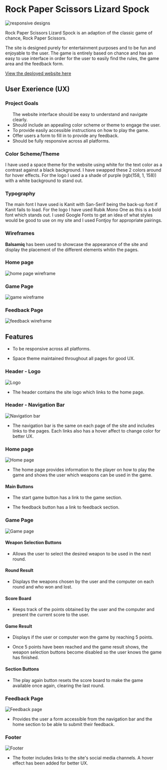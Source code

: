 # **Rock Paper Scissors Lizard Spock**

<img src="/assets/images/RPSLS-amiresponsive.png" alt="responsive designs">

Rock Paper Scissors Lizard Spock is an adaption of the classic game of chance, Rock Paper Scissors.

The site is designed purely for entertainment purposes and to be fun and enjoyable to the user. The game is entirely based on chance and has an easy to use interface in order for the user to easily find the rules, the game area and the feedback form.

[View the deployed website here](https://justinperry999.github.io/ci-milestone02-rpslsGame/)

## **User Exerience (UX)**

### **Project Goals**

<ul>The website interface should be easy to understand and navigate clearly.</li>
<li>Should include an appealing color scheme or theme to engage the user.</li>
<li>To provide easily accessible instructions on how to play the game.</li>
<li>Offer users a form to fill in to provide any feedback.</li>
<li>Should be fully responsive across all platforms.</li>
</ul>

### **Color Scheme/Theme**

I have used a space theme for the website using white for the text color as a contrast against a black background. I have swapped these 2 colors around for hover effects. For the logo I used a a shade of purple (rgb(158, 1, 158)) with a white background to stand out.

### **Typography**

The main font I have used is Kanit with San-Serif being the back-up font if Kanit fails to load. For the logo I have used Rubik Mono One as this is a bold font which stands out. I used Google Fonts to get an idea of what styles would be good to use on my site and I used Fontjoy for appropriate pairings.

### **Wireframes**

**Balsamiq** has been used to showcase the appearance of the site and display the placement of the different elements whitin the pages.

### Home page

<img src="/assets/images/RPSLS-Homepage-WF.png" alt="home page wireframe">

### Game Page

<img src="/assets/images/RPSLS-Gamepage-WF.png" alt="game wireframe">

### Feedback Page

<img src="/assets/images/RPSLS-Feedbackpage-WF.png" alt="feedback wireframe">


## **Features**

- To be responsive across all platforms.

- Space theme maintained throughout all pages for good UX.

### Header - Logo

<img src="/assets/images/RPSLS-Logo-Screenshot.png" alt="Logo">

- The header contains the site logo which links to the home page.

### Header - Navigation Bar

<img src="/assets/images/RPSLS-Navbar-Screenshot.png" alt="Navigation bar">

- The navigation bar is the same on each page of the site and includes links to the pages. Each links also has a hover affect to change color for better UX.

### Home page

<img src="/assets/images/RPSLS-Homepage-Screenshot.png" alt="Home page">

- The home page provides information to the player on how to play the game and shows the user which weapons can be used in the game.

#### Main Buttons

- The start game button has a link to the game section.

- The feedback button has a link to feedback section.

### Game Page

<img src="/assets/images/RPSLS-Gamepage-Screenshot.png" alt="Game page">

#### Weapon Selection Buttons

- Allows the user to select the desired weapon to be used in the next round.

#### Round Result

- Displays the weapons chosen by the user and the computer on each round and who won and lost.
  
#### Score Board

- Keeps track of the points obtained by the user and the computer and present the current score to the user.

#### Game Result

- Displays if the user or computer won the game by reaching 5 points.

- Once 5 points have been reached and the game result shows, the weapon selection buttons become disabled so the user knows the game has finished.

#### Section Buttons

- The play again button resets the score board to make the game available once again, clearing the last round.

### Feedback Page

<img src="/assets/images/RPSLS-Feedbackpage-Screenshot.png" alt="Feedback page">

- Provides the user a form accessible from the navigation bar and the home section to be able to submit their feedback.

### Footer

<img src="/assets/images/RPSLS-Footer-Screenshot.png" alt="Footer">

- The footer includes links to the site's social media channels. A hover effect has been added for better UX.
